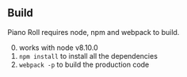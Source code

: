 ## Build

Piano Roll requires node, npm and webpack to build. 

0. works with node v8.10.0
1. `npm install` to install all the dependencies
2. `webpack -p` to build the production code